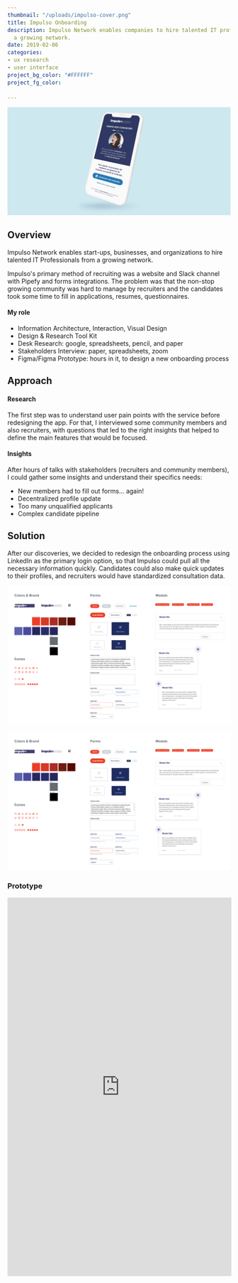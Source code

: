```yaml
---
thumbnail: "/uploads/impulso-cover.png"
title: Impulso Onboarding
description: Impulso Network enables companies to hire talented IT professionals from
  a growing network.
date: 2019-02-06
categories:
- ux research
- user interface
project_bg_color: "#FFFFFF"
project_fg_color: 

---
```

![](/uploads/impulso-cover.png)

## Overview

Impulso Network enables start-ups, businesses, and organizations to hire talented IT Professionals from a growing network.

Impulso's primary method of recruiting was a website and Slack channel with Pipefy and forms integrations. The problem was that the non-stop growing community was hard to manage by recruiters and the candidates took some time to fill in applications, resumes, questionnaires.

#### My role

* Information Architecture, Interaction, Visual Design
* Design & Research Tool Kit
* Desk Research: google, spreadsheets, pencil, and paper
* Stakeholders Interview: paper, spreadsheets, zoom
* Figma/Figma Prototype: hours in it, to design a new onboarding process

## Approach

#### Research

The first step was to understand user pain points with the service before redesigning the app. For that, I interviewed some community members and also recruiters, with questions that led to the right insights that helped to define the main features that would be focused.

#### Insights

After hours of talks with stakeholders (recruiters and community members), I could gather some insights and understand their specifics needs:

* New members had to fill out forms… again!
* Decentralized profile update
* Too many unqualified applicants
* Complex candidate pipeline

## Solution

After our discoveries, we decided to redesign the onboarding process using LinkedIn as the primary login option, so that Impulso could pull all the necessary information quickly. Candidates could also make quick updates to their profiles, and recruiters would have standardized consultation data.

<div class="full-width">

![](/uploads/impulso-styleguide.png)

</div>

<div class="full-width">

![](/uploads/impulso-styleguide.png)

</div>

### Prototype


<iframe style="border: 1px solid rgba(0, 0, 0, 0.1);" width="100%" height="850" src="https://www.figma.com/embed?embed_host=share&url=https%3A%2F%2Fwww.figma.com%2Fproto%2FMXyKYGoawfu7XfpMmMjKInEG%2Fimpulso_onbrd_v2%3Fnode-id%3D0%253A526%26viewport%3D-1466%252C382%252C0.28972867131233215%26scaling%3Dscale-down&chrome=DOCUMENTATION" allowfullscreen></iframe>
